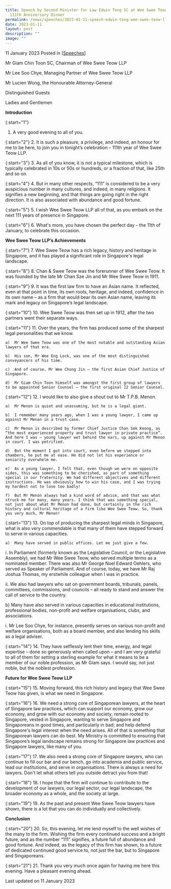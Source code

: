 ```yaml
---
title: Speech by Second Minister for Law Edwin Tong SC at Wee Swee Teow LLP's
  111th Anniversary Dinner
permalink: /news/speeches/2023-01-11-speech-edwin-tong-wee-swee-teow-llp-111th-anniversary-dinner/
date: 2023-01-11
layout: post
description: ""
image: ""
---
```

11 January 2023 Posted in [[Speeches](/news/speeches)]

Mr Giam Chin Toon SC, Chairman of Wee Swee Teow LLP

Mr Lee Soo Chye, Managing Partner of Wee Swee Teow LLP

Mr Lucien Wong, the Honourable Attorney-General

Distinguished Guests

Ladies and Gentlemen

**Introduction**

{:start="1"}
1.	A very good evening to all of you.

{:start="2"}
2.	It is such a pleasure, a privilege, and indeed, an honour for me to be here, to join you in tonight’s celebration – 111th year of Wee Swee Teow LLP.

{:start="3"}
3.	As all of you know, it is not a typical milestone, which is typically celebrated in 10s or 50s or hundreds, or a fraction of that, like 25th and so on.

{:start="4"}
4.	But in many other respects, “111” is considered to be a very auspicious number in many cultures, and indeed, in many religions. It signifies a new beginning, and that things are going right in the right direction. It is also associated with abundance and good fortune.

{:start="5"}
5.	I wish Wee Swee Teow LLP all of that, as you embark on the next 111 years of presence in Singapore.

{:start="6"}
6.	What's more, you have chosen the perfect day – the 11th of January, to celebrate this occasion.

**Wee Swee Teow LLP’s Achievements**

{:start="7"}
7.	Wee Swee Teow has a rich legacy, history and heritage in Singapore, and it has played a significant role in Singapore's legal landscape.

{:start="8"}
8.	Chan & Swee Teow was the forerunner of Wee Swee Teow. It was founded by the late Mr Chan Sze Jin and Mr Wee Swee Teow in 1911.

{:start="9"}
9.	It was the first law firm to have an Asian name. It reflected, even at that point in time, its own roots, heritage, and indeed, confidence in its own name – as a firm that would bear its own Asian name, leaving its mark and legacy on Singapore’s legal landscape.

{:start="10"}
10.	Wee Swee Teow was then set up in 1912, after the two partners went their separate ways.

{:start="11"}
11.	Over the years, the firm has produced some of the sharpest legal personalities that we know. 

    a)	Mr Wee Swee Teow was one of the most notable and outstanding Asian lawyers of that era. 

    b)	His son, Mr Wee Eng Lock, was one of the most distinguished conveyancers of his time. 

    c)	And of course, Mr Wee Chong Jin – the first Asian Chief Justice of Singapore. 

    d)	Mr Giam Chin Toon himself was amongst the first group of lawyers to be appointed Senior Counsel – the first original 12 Senior Counsel.

{:start="12"}
12.	I would like to also give a shout out to Mr T.P.B. Menon. 

    a)	Mr Menon is quiet and unassuming, but he is a legal giant. 

    b)	I remember many years ago, when I was a young lawyer, I came up against Mr Menon in a trust case. 

    c)	Mr Menon is described by former Chief Justice Chan Sek Keong, as “the most experienced property and trust lawyer in private practice”. And here I was – young lawyer wet behind the ears, up against Mr Menon in court. I was petrified. 

    d)	But the moment I got into court, even before we stepped into chambers, he put me at ease. He did not let his experience or seniority overwhelm me. 

    e)	As a young lawyer, I felt that, even though we were on opposite sides, this was something to be cherished, as part of something special in our fraternity. We had different objectives and different instructions. He was obviously how to win his case, and I was trying my hardest not to lose too badly!

    f)	But Mr Menon always had a kind word of advice, and that was what struck me for many, many years. I think that was something special, not just about what Mr Menon had done, but certainly in the rich history and cultural heritage of a firm like Wee Swee Teow. So, thank you very much, Mr Menon!

{:start="13"}
13.	On top of producing the sharpest legal minds in Singapore, what is also very commendable is that many of them have stepped forward to serve in various capacities. 

    a)	Many have served in public offices. Let me just give a few. 

i.	In Parliament (formerly known as the Legislative Council, or the Legislative Assembly), we had Mr Wee Swee Teow, who served multiple terms as a nominated member. There was also Mr George Noel Edward Oehlers, who served as Speaker of Parliament. And of course, today, we have Mr Raj Joshua Thomas, my erstwhile colleague when I was in practice.

ii.	We also had lawyers who sat on government boards, tribunals, panels, committees, commissions, and councils – all ready to stand and answer the call of service to the country. 

b)	Many have also served in various capacities in educational institutions, professional bodies, non-profit and welfare organisations, clubs, and associations. 

i.	Mr Lee Soo Chye, for instance, presently serves on various non-profit and welfare organisations, both as a board member, and also lending his skills as a legal adviser.

{:start="14"}
14.	They have selflessly lent their time, energy, and legal expertise – done so generously when called upon – and I am very grateful to all of them for setting a sterling example for what it means to be a member of our noble profession, as Mr Giam says. I would say, not just noble, but the noblest profession.

**Future for Wee Swee Teow LLP**

{:start="15"}
15.	Moving forward, this rich history and legacy that Wee Swee Teow has given, is what we need in Singapore.

{:start="16"}
16.	We need a strong core of Singaporean lawyers, at the heart of Singapore law practices, which can support our economy, grow our economy, and grow with our economy and society; remain rooted to Singapore, vested in Singapore, wanting to serve Singapore and Singaporeans in good times, and particularly in bad; and help defend Singapore's legal interest when the need arises. All of that is something that Singaporean lawyers can do best. My Ministry is committed to ensuring that Singapore’s legal landscape remains strong for Singapore law practices and Singapore lawyers, like many of you.

{:start="17"}
17.	We also need a strong core of Singapore lawyers, who can continue to fill our bar and our bench, go into academia and public service, lead our institutions, and serve in organisations. There is always a need for lawyers. Don't let what others tell you outside detract you from that!

{:start="18"}
18.	I hope that the firm will continue to contribute to the development of our lawyers, our legal sector, our legal landscape, the broader economy as a whole, and the society at large.

{:start="19"}
19.	As the past and present Wee Swee Teow lawyers have shown, there is a lot that you can do individually and collectively.

**Conclusion**

{:start="20"}
20.	So, this evening, let me lend myself to the well wishes of the many to the firm. Wishing the firm every continued success and a bright future, and as the number “111” signifies, a future full of abundance and good fortune. And indeed, as the legacy of this firm has shown, to a future of dedicated continued good service to, not just the bar, but to Singapore and Singaporeans.

{:start="21"}
21.	Thank you very much once again for having me here this evening. Have a pleasant evening ahead.

<p class="right-side-updated">Last updated on 11 January 2023</p>
